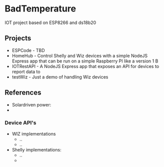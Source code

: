 # BadTemperature
IOT project based on ESP8266 and ds18b20

## Projects

* ESPCode - TBD
* HomeHub - Control Shelly and Wiz devices with a simple NodeJS Express app that can be run on a simple Raspberry PI like a version 1 B
* IOTRestAPI - A NodeJS Express app that exposes an API for devices to report data to
* testWiz - Just a demo of handling Wiz devices

## References

- Solardriven power:
- 
### Device API's
* WIZ implementations
  * ..
  * ..
* Shelly implementations:
  * ..
  * 
